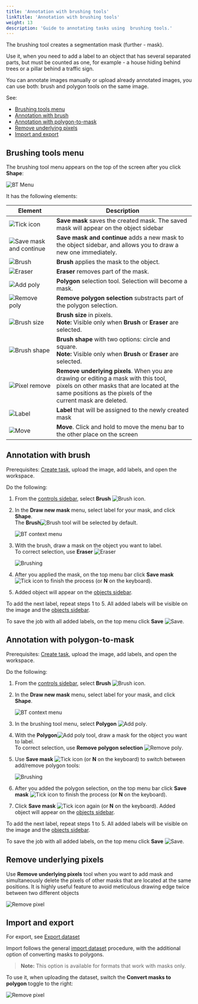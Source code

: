 ```yaml
---
title: 'Annotation with brushing tools'
linkTitle: 'Annotation with brushing tools'
weight: 13
description: 'Guide to annotating tasks using  brushing tools.'
---
```


The brushing tool creates a segmentation mask (further - mask).

Use it, when you need to add a label to an object that has several separated parts, but must be counted as one, for example - a house hiding behind trees or a pillar behind a traffic sign.

You can annotate images manually or upload already annotated images, you can use both: brush and polygon tools on the same image.

See:

- [Brushing tools menu](#brushing-tools-menu)
- [Annotation with brush](#annotation-with-brush)
- [Annotation with polygon-to-mask](#annotation-with-polygon-to-mask)
- [Remove underlying pixels](#remove-underlying-pixels)
- [Import and export](#import-and-export)

## Brushing tools menu

The brushing tool menu appears on the top of the screen after you click **Shape**:

![BT Menu](/images/brushing_tool_menu.png)

It has the following elements:

|Element|Description|
|----|-----|
|![Tick icon](/images/tick_icon.png)| **Save mask** saves the created  mask. The saved mask will appear on the object sidebar|
|![Save mask and continue](/images/brushing_tools_add_label.png)| **Save mask and continue** adds a new mask to the object sidebar, and allows you to draw a new one immediately.|
|![Brush](/images/brushing_tools_icon.png)| **Brush**  applies the mask to the object.|
|![Eraser](/images/brushing_tools_erase.png)|**Eraser** removes part of the mask.|
|![Add poly](/images/brushing_tools_add_poly.png)|**Polygon**  selection tool. Selection will become a mask.|
|![Remove poly](/images/brushing_tools_remove_poly.png)|**Remove polygon selection** substracts part of the polygon selection.|
|![Brush size](/images/brushing_tools_brush_size.png)|**Brush size** in pixels. <br>**Note:** Visible only when **Brush** or **Eraser** are selected.|
|![Brush shape](/images/brushing_tools_brush_shape.png)|**Brush shape** with two options: circle and square. <br>**Note:** Visible only when **Brush** or **Eraser** are selected.|
|![Pixel remove](/images/brushing_tools_pixels.png)|**Remove underlying pixels**. When you are drawing or editing a mask with this tool, <br>pixels on other masks that are located at the same positions as the pixels of the <br>current mask are deleted.|
|![Label](/images/brushing_tools_label_drop.png)|**Label** that will be assigned to the newly created mask||
|![Move](/images/brushing_tools_brush_move.png)|**Move**. Click and hold to move the menu bar to the other place on the screen|



## Annotation with brush

Prerequisites: [Create task](/docs/manual/basics/creating_an_annotation_task/), upload the image, add labels, and open the workspace.

Do the following:

1. From the [controls sidebar](/docs/manual/basics/controls-sidebar/), select **Brush** ![Brush icon](/images/brushing_tools_icon.png).
2. In the **Draw new mask** menu, select label for your mask, and click **Shape**. <br>The **Brush**![Brush](/images/brushing_tools_icon.png) tool will be selected by default.

   ![BT context menu](/images/brushing_tools_context_menu.png)

3. With the brush, draw a mask on the object you want to label. <br>To correct selection, use **Eraser** ![Eraser](/images/brushing_tools_erase.png)

   ![Brushing](/images/brushing_tools.gif)

4. After you applied the mask, on the top menu bar click **Save mask** ![Tick icon](/images/tick_icon.png) to finish the process (or **N** on the keyboard).
5. Added object will appear on the [objects sidebar](/docs/manual/basics/objects-sidebar/).

To add the next label, repeat steps 1 to 5. All added labels will be visible on the image and the  [objects sidebar](/docs/manual/basics/objects-sidebar/).

To save the job  with all added labels, on the top menu click **Save** ![Save](/images/brushing_tools_save.png).



## Annotation with polygon-to-mask

Prerequisites: [Create task](/docs/manual/basics/creating_an_annotation_task/), upload the image, add labels, and open the workspace.

Do the following:

1. From the [controls sidebar](/docs/manual/basics/controls-sidebar/), select **Brush** ![Brush icon](/images/brushing_tools_icon.png).
2. In the **Draw new mask** menu, select label for your mask, and click **Shape**.

   ![BT context menu](/images/brushing_tools_context_menu.png)

3. In the brushing tool menu, select **Polygon** ![Add poly](/images/brushing_tools_add_poly.png).
4. With the **Polygon**![Add poly](/images/brushing_tools_add_poly.png) tool, draw a mask for the object you want to label. <br>To correct selection, use **Remove polygon selection** ![Remove poly](/images/brushing_tools_remove_poly.png).
5. Use **Save mask** ![Tick icon](/images/tick_icon.png) (or **N** on the keyboard) to switch between add/remove polygon tools:

   ![Brushing](/images/brushing_tools_polygon.gif)

6. After you added the polygon selection, on the top menu bar click **Save mask** ![Tick icon](/images/tick_icon.png) to finish the process (or **N** on the keyboard).
7. Click **Save mask** ![Tick icon](/images/tick_icon.png) again (or **N** on the keyboard). Added object will appear on the [objects sidebar](/docs/manual/basics/objects-sidebar/).

To add the next label, repeat steps 1 to 5. All added labels will be visible on the image and the  [objects sidebar](/docs/manual/basics/objects-sidebar/).

To save the job  with all added labels, on the top menu click **Save** ![Save](/images/brushing_tools_save.png).


## Remove underlying pixels

Use **Remove underlying pixels** tool  when you want to add mask and simultaneously delete the pixels of other masks that are located at the same positions. It is highly useful feature to avoid meticulous drawing edge twice between two different objects


![Remove pixel](/images/brushing_tools_pixel_underlying.gif)

## Import and export

For export, see [Export dataset](/docs/manual/advanced/export-import-datasets/)

Import follows the general [import dataset](/docs/manual/advanced/export-import-datasets/) procedure, with the additional option of converting masks to polygons.

>**Note:** This option is available for formats that work with masks only.

To use it, when uploading the dataset, switch the **Convert masks to polygon** toggle to the right:

![Remove pixel](/images/brushing_tools_import.png)









